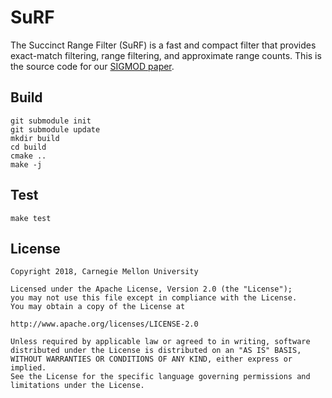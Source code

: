 # SuRF
The Succinct Range Filter (SuRF) is a fast and compact filter that
provides exact-match filtering, range filtering, and approximate
range counts. This is the source code for our
[SIGMOD paper](http://www.cs.cmu.edu/~huanche1/publications/surf_paper.pdf).

## Build
    git submodule init
    git submodule update
    mkdir build
    cd build
    cmake ..
    make -j

## Test
    make test

## License
    Copyright 2018, Carnegie Mellon University

    Licensed under the Apache License, Version 2.0 (the "License");
    you may not use this file except in compliance with the License.
    You may obtain a copy of the License at

    http://www.apache.org/licenses/LICENSE-2.0

    Unless required by applicable law or agreed to in writing, software
    distributed under the License is distributed on an "AS IS" BASIS,
    WITHOUT WARRANTIES OR CONDITIONS OF ANY KIND, either express or implied.
    See the License for the specific language governing permissions and
    limitations under the License.
